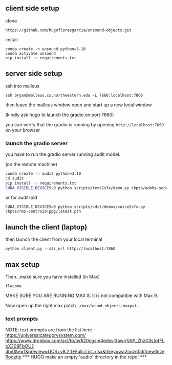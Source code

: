 ## client side setup
clone
```
https://github.com/hugofloresgarcia/unsound-objects.git
```

install
```
conda create -n unsound python=3.10
conda activate unsound
pip install -r requirements.txt
```

## server side setup
ssh into malleus
```
ssh bryan@malleus.cs.northwestern.edu -L 7860:localhost:7860
```

then leave the malleus window open and start up a new local window

(kindly ask hugo to launch the gradio on port 7860)

you can verify that the gradio is running by opening `http://localhost:7860` on your browser

### launch the gradio server
you have to run the gradio server running audit model.

(on the remote machine)
```bash
conda create -n audit python=3.10
cd audit
pip install -r requirements.txt
CUDA_VISIBLE_DEVICES=0 python scripts/text2sfx/demo.py ckpts/adobe-soda/checkpoints/seethara/text2sfx/25-02-18-256ch-8s/ --model latest_ema.pth
```

or for audit-old
```
CUDA_VISIBLE_DEVICES=0 python scripts/cdit/demos/voice2sfx.py ckpts/rms-centroid-ppg/latest.pth
```

## launch the client (laptop)
then launch the client from your local terminal
```
python client.py --s2s_url http://localhost:7860
```

## max setup
Then...make sure you have installed (in Max)
```
flucoma
```

MAKE SURE YOU ARE RUNNING MAX 8.  It is not compatible with Max 9.

Now open up the right max patch `./max/sound-objects.maxpat`. 

### text prompts
NOTE: text prompts are from the list here
https://universalcategorysystem.com/
https://www.dropbox.com/scl/fo/lw1i20cgsm4edsvj3awn1/AP_ZhzG3LlpfFLbX309FbOU?dl=0&e=1&preview=UCS+v8.2.1+Full+List.xlsx&rlkey=wa2onzo0difpew1nze6odztlp
*** HUGO make an empty 'audio' directory in the repo! ***
